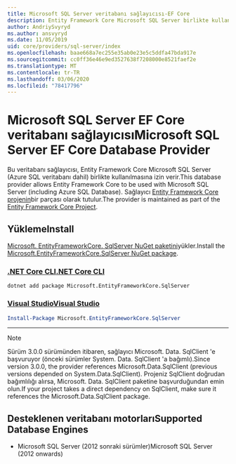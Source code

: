 ```yaml
---
title: Microsoft SQL Server veritabanı sağlayıcısı-EF Core
description: Entity Framework Core Microsoft SQL Server birlikte kullanılmasına izin veren veritabanı sağlayıcısına yönelik belgeler
author: AndriySvyryd
ms.author: ansvyryd
ms.date: 11/05/2019
uid: core/providers/sql-server/index
ms.openlocfilehash: baae668a7ec255e35ab0e23e5c5ddfa47bda917e
ms.sourcegitcommit: cc0ff36e46e9ed3527638f7208000e8521faef2e
ms.translationtype: MT
ms.contentlocale: tr-TR
ms.lasthandoff: 03/06/2020
ms.locfileid: "78417796"
---
```

# <a name="microsoft-sql-server-ef-core-database-provider"></a><span data-ttu-id="c07d9-103">Microsoft SQL Server EF Core veritabanı sağlayıcısı</span><span class="sxs-lookup"><span data-stu-id="c07d9-103">Microsoft SQL Server EF Core Database Provider</span></span>

<span data-ttu-id="c07d9-104">Bu veritabanı sağlayıcısı, Entity Framework Core Microsoft SQL Server (Azure SQL veritabanı dahil) birlikte kullanılmasına izin verir.</span><span class="sxs-lookup"><span data-stu-id="c07d9-104">This database provider allows Entity Framework Core to be used with Microsoft SQL Server (including Azure SQL Database).</span></span> <span data-ttu-id="c07d9-105">Sağlayıcı [Entity Framework Core projenin](https://github.com/aspnet/EntityFrameworkCore)bir parçası olarak tutulur.</span><span class="sxs-lookup"><span data-stu-id="c07d9-105">The provider is maintained as part of the [Entity Framework Core Project](https://github.com/aspnet/EntityFrameworkCore).</span></span>

## <a name="install"></a><span data-ttu-id="c07d9-106">Yükleme</span><span class="sxs-lookup"><span data-stu-id="c07d9-106">Install</span></span>

<span data-ttu-id="c07d9-107">[Microsoft. EntityFrameworkCore. SqlServer NuGet paketini](https://www.nuget.org/packages/Microsoft.EntityFrameworkCore.SqlServer/)yükler.</span><span class="sxs-lookup"><span data-stu-id="c07d9-107">Install the [Microsoft.EntityFrameworkCore.SqlServer NuGet package](https://www.nuget.org/packages/Microsoft.EntityFrameworkCore.SqlServer/).</span></span>

### <a name="net-core-cli"></a>[<span data-ttu-id="c07d9-108">.NET Core CLI</span><span class="sxs-lookup"><span data-stu-id="c07d9-108">.NET Core CLI</span></span>](#tab/dotnet-core-cli)

```dotnetcli
dotnet add package Microsoft.EntityFrameworkCore.SqlServer
```

### <a name="visual-studio"></a>[<span data-ttu-id="c07d9-109">Visual Studio</span><span class="sxs-lookup"><span data-stu-id="c07d9-109">Visual Studio</span></span>](#tab/vs)

``` powershell
Install-Package Microsoft.EntityFrameworkCore.SqlServer
```

***

> [!NOTE]
> <span data-ttu-id="c07d9-110">Sürüm 3.0.0 sürümünden itibaren, sağlayıcı Microsoft. Data. SqlClient 'e başvuruyor (önceki sürümler System. Data. SqlClient 'a bağımlı).</span><span class="sxs-lookup"><span data-stu-id="c07d9-110">Since version 3.0.0, the provider references Microsoft.Data.SqlClient (previous versions depended on System.Data.SqlClient).</span></span> <span data-ttu-id="c07d9-111">Projeniz SqlClient doğrudan bağımlılığı alırsa, Microsoft. Data. SqlClient paketine başvurduğundan emin olun.</span><span class="sxs-lookup"><span data-stu-id="c07d9-111">If your project takes a direct dependency on SqlClient, make sure it references the Microsoft.Data.SqlClient package.</span></span>

## <a name="supported-database-engines"></a><span data-ttu-id="c07d9-112">Desteklenen veritabanı motorları</span><span class="sxs-lookup"><span data-stu-id="c07d9-112">Supported Database Engines</span></span>

* <span data-ttu-id="c07d9-113">Microsoft SQL Server (2012 sonraki sürümler)</span><span class="sxs-lookup"><span data-stu-id="c07d9-113">Microsoft SQL Server (2012 onwards)</span></span>
